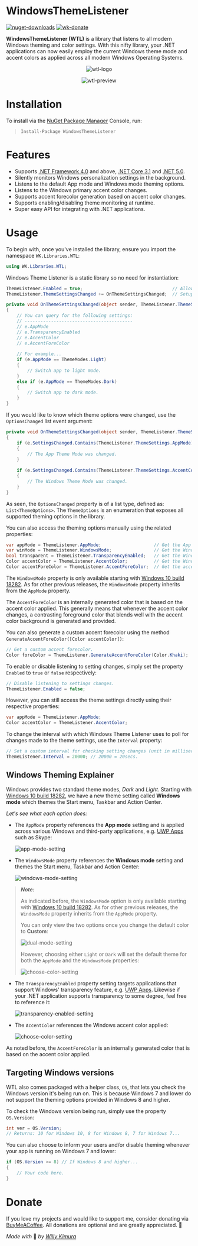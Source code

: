 # WindowsThemeListener
[![nuget-downloads](https://img.shields.io/nuget/dt/WindowsThemeListener?label=Downloads)](https://www.nuget.org/packages/WindowsThemeListener/) [![wk-donate](https://img.shields.io/badge/BuyMeACoffee-Donate-orange.svg)](https://www.buymeacoffee.com/willykimura)

**WindowsThemeListener (WTL)** is a library that listens to all modern Windows theming and color settings. With this nifty library, your .NET applications can now easily employ the current Windows theme mode and accent colors as applied across all modern Windows Operating Systems.

<div align="center">

![wtl-logo](Assets/Icons/Logo/wtl-logo-variant-lowres.png)

![wtl-preview](Assets/Screenshots/wtl-demo.gif)

</div>

# Installation 

To install via the [NuGet Package Manager](https://www.nuget.org/packages/WindowsThemeListener/) Console, run:

> `Install-Package WindowsThemeListener`

# Features
- Supports [.NET Framework 4.0](https://www.microsoft.com/en-us/download/details.aspx?id=17718) and above, [.NET Core 3.1](https://dotnet.microsoft.com/download/dotnet-core/3.1) and [.NET 5.0](https://dotnet.microsoft.com/download/dotnet/5.0).
- Silently monitors Windows personalization settings in the background.
- Listens to the default App mode and Windows mode theming options.
- Listens to the Windows primary accent color changes.
- Supports accent forecolor generation based on accent color changes.
- Supports enabling/disabling theme monitoring at runtime.
- Super easy API for integrating with .NET applications.

# Usage
To begin with, once you've installed the library, ensure you import the namespace `WK.Libraries.WTL`:

```c#
using WK.Libraries.WTL;
```

Windows Theme Listener is a static library so no need for instantiation:

```c#
ThemeListener.Enabled = true;                                  // Allow listening to settings' changes.
ThemeListener.ThemeSettingsChanged += OnThemeSettingsChanged;  // Setup a settings event listener.

private void OnThemeSettingsChanged(object sender, ThemeListener.ThemeSettingsChangedEventArgs e)
{
    // You can query for the following settings:
    // -----------------------------------------
    // e.AppMode
    // e.TransparencyEnabled
    // e.AccentColor
    // e.AccentForeColor
    
    // For example...
    if (e.AppMode == ThemeModes.Light) 
    {
        // Switch app to light mode.
    }
    else if (e.AppMode == ThemeModes.Dark) 
    {
        // Switch app to dark mode.
    }
}
```

If you would like to know which theme options were changed, use the `OptionsChanged` list event argument:

```c#
private void OnThemeSettingsChanged(object sender, ThemeListener.ThemeSettingsChangedEventArgs e)
{
    if (e.SettingsChanged.Contains(ThemeListener.ThemeSettings.AppMode)) 
    {
        // The App Theme Mode was changed.        
    }
    
    if (e.SettingsChanged.Contains(ThemeListener.ThemeSettings.AccentColor)) 
    {
        // The Windows Theme Mode was changed.
    }
}
```

As seen, the `OptionsChanged` property is of a list type, defined as: `List<ThemeOptions>`. The `ThemeOptions` is an enumeration that exposes all supported theming options in the library.

You can also access the theming options manually using the related properties:

```c#
var appMode = ThemeListener.AppMode;                    // Get the App theme mode.
var winMode = ThemeListener.WindowsMode;                // Get the Windows theme mode.
bool transparent = ThemeListener.TransparencyEnabled;   // Get the Windows transparency.
Color accentColor = ThemeListener.AccentColor;          // Get the Windows accent color.
Color accentForeColor = ThemeListener.AccentForeColor;  // Get the accent forecolor.
```

The `WindowsMode` property is only available starting with [Windows 10 build 18282](https://blogs.windows.com/windows-insider/2018/11/14/announcing-windows-10-insider-preview-build-18282/). As for other previous releases, the `WindowsMode` property inherits from the `AppMode` property.

The `AccentForeColor` is an internally generated color that is based on the accent color applied. This generally means that whenever the accent color changes, a contrasting foreground color that blends well with the accent color background is generated and provided.

You can also generate a custom accent forecolor using the method `GenerateAccentForeColor([Color accentColor])`:

```c#
// Get a custom accent forecolor.
Color foreColor = ThemeListener.GenerateAccentForeColor(Color.Khaki);
```

To enable or disable listening to setting changes, simply set the property `Enabled` to `true` or `false` respectively:

```c#
// Disable listening to settings changes.
ThemeListener.Enabled = false;
```

However, you can still access the theme settings directly using their respective properties:

```c#
var appMode = ThemeListener.AppMode;
Color accentColor = ThemeListener.AccentColor;
```

To change the interval with which Windows Theme Listener uses to poll for changes made to the theme settings, use the `Interval` property:

```c#
// Set a custom interval for checking setting changes (unit in milliseconds).
ThemeListener.Interval = 20000; // 20000 = 20secs.
```

## Windows Theming Explainer

Windows provides two standard theme modes, *Dark* and *Light*. Starting with [Windows 10 build 18282](https://blogs.windows.com/windows-insider/2018/11/14/announcing-windows-10-insider-preview-build-18282/), we have a new theme setting called **Windows mode** which themes the Start menu, Taskbar and Action Center.

*Let's see what each option does:*

- The `AppMode` property references the **App mode** setting and is applied across various Windows and third-party applications, e.g. [UWP Apps](https://docs.microsoft.com/en-us/windows/uwp/get-started/universal-application-platform-guide) such as Skype:

  ![app-mode-setting](Assets/Screenshots/win-app-mode.png)

- The `WindowsMode` property references the **Windows mode** setting and themes the Start menu, Taskbar and Action Center:

  ![windows-mode-setting](Assets/Screenshots/win-windows-mode.png)


> ***Note:***
>
> As indicated before, the `WindowsMode` option is only available starting with [Windows 10 build 18282](https://blogs.windows.com/windows-insider/2018/11/14/announcing-windows-10-insider-preview-build-18282/). As for other previous releases, the `WindowsMode` property inherits from the `AppMode` property. 
>
> You can only view the two options once you change the default color to **Custom**:
>
> ![dual-mode-setting](Assets/Screenshots/win-choose-color.png)
>
> However, choosing either `Light` or `Dark` will set the default theme for both the `AppMode` and  the `WindowsMode` properties:
>
> ![choose-color-setting](Assets/Screenshots/win-default-theme-mode.png)

- The `TransparencyEnabled` property setting targets applications that support Windows' transparency feature, e.g. [UWP Apps](https://docs.microsoft.com/en-us/windows/uwp/get-started/universal-application-platform-guide). Likewise if your .NET application supports transparency to some degree, feel free to reference it:

  ![transparency-enabled-setting](Assets/Screenshots/win-transparency-effects.png)

- The `AccentColor` references the Windows accent color applied:

  ![choose-color-setting](Assets/Screenshots/win-choose-accent-color.png)

As noted before, the `AccentForeColor` is an internally generated color that is based on the accent color applied.

## Targeting Windows versions

WTL also comes packaged with a helper class, `OS`, that lets you check the Windows version it's being run on. This is because Windows 7 and lower do not support the theming options provided in Windows 8 and higher.

To check the Windows version being run, simply use the property `OS.Version`:

```c#
int ver = OS.Version;
// Returns: 10 for Windows 10, 8 for Windows 8, 7 for Windows 7...
```

You can also choose to inform your users and/or disable theming whenever your app is running on Windows 7 and lower:

```c#
if (OS.Version >= 8) // If Windows 8 and higher...
{
    // Your code here.
}
```

# Donate

If you love my projects and would like to support me, consider donating via [BuyMeACoffee](https://www.buymeacoffee.com/willykimura). All donations are optional and are greatly appreciated. 🙏

*Made with* 💛 *by* [*Willy Kimura*]([https://github.com/Willy-Kimura)